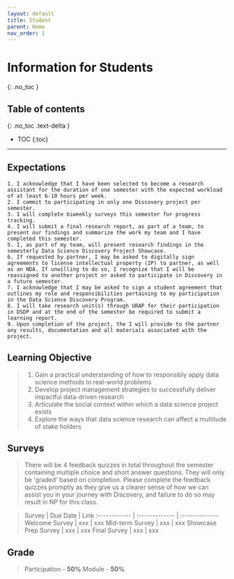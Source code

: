 ```yaml
---
layout: default
title: Student
parent: Home
nav_order: 1
---
```


# **Information for Students**
{: .no_toc }

## Table of contents
{: .no_toc .text-delta }

- TOC
{:toc}

---

## Expectations

    1. I acknowledge that I have been selected to become a research assistant for the duration of one semester with the expected workload of at least 6-10 hours per week.
    2. I commit to participating in only one Discovery project per semester.
    3. I will complete biweekly surveys this semester for progress tracking.
    4. I will submit a final research report, as part of a team, to present our findings and summarize the work my team and I have completed this semester.
    5. I, as part of my team, will present research findings in the semesterly Data Science Discovery Project Showcase.
    6. If requested by partner, I may be asked to digitally sign agreements to license intellectual property (IP) to partner, as well as an NDA. If unwilling to do so, I recognize that I will be reassigned to another project or asked to participate in Discovery in a future semester.  
    7. I acknowledge that I may be asked to sign a student agreement that outlines my role and responsibilities pertaining to my participation in the Data Science Discovery Program.
    8. I will take research unit(s) through URAP for their participation in DSDP and at the end of the semester be required to submit a learning report.
    9. Upon completion of the project, the I will provide to the partner any results, documentation and all materials associated with the project.

## Learning Objective

   > 1. Gain a practical understanding of how to responsibly apply data science methods to real-world problems
   > 1. Develop project management strategies to successfully deliver impactful data-driven research
   > 1. Articulate the social context within which a data science project exists
   > 1. Explore the ways that data science research can affect a multitude of stake holders  

## Surveys
   > There will be 4 feedback quizzes in total throughout the semester containing multiple choice and short answer questions. They will only be 'graded' based on completion. Please complete the feedback quizzes promptly as they give us a clearer sense of how we can assist you in your journey with Discovery, and failure to do so may result in NP for this class.

   > Survey | Due Date | Link
   :------------ | :------------- | :-------------
   Welcome Survey | xxx | xxx
   Mid-term Survey | xxx | xxx
   Showcase Prep Survey | xxx | xxx
   Final Survey | xxx | xxx


## Grade
   > Participation - **50%**
   > Module - **50%**

